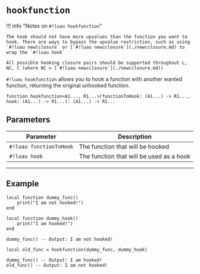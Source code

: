 # `hookfunction`

!!! info "Notes on `#!luau hookfunction`"

    The hook should not have more upvalues than the function you want to hook. There are ways to bypass the upvalue restriction, such as using `#!luau newlclosure` or [`#!luau newcclosure`](./newcclosure.md) to wrap the `#!luau hook`

    All possible hooking closure pairs should be supported throughout L, NC, C (where NC = [`#!luau newcclosure`](./newcclosure.md))

`#!luau hookfunction` allows you to hook a function with another wanted function, returning the original unhooked function.

```luau
function hookfunction<A1..., R1...>(functionToHook: (A1...) -> R1..., hook: (A1...) -> R1...): (A1...) -> R1...
```

## Parameters

| Parameter | Description |
|-----------|-------------|
| `#!luau functionToHook` | The function that will be hooked |
| `#!luau hook` | The function that will be used as a hook |

---

## Example

```luau title="Hooking functions with hookfunction" linenums="1"
local function dummy_func()
    print("I am not hooked!")
end

local function dummy_hook()
    print("I am hooked!")
end

dummy_func() -- Output: I am not hooked!

local old_func = hookfunction(dummy_func, dummy_hook)

dummy_func() -- Output: I am hooked!
old_func() -- Output: I am not hooked!
```
